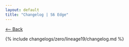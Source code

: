 ```yaml
---
layout: default
title: "Changelog | S6 Edge"
---
```


[ <-- Back](../../)

{% include changelogs/zero/lineage19/changelog.md %}